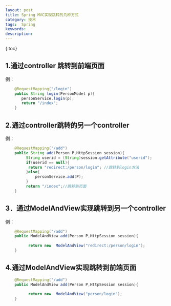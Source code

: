 ```yaml
---
layout: post
title: Spring MVC实现跳转的几种方式
category: 技术
tags:  Spring
keywords: 
description: 
---
```


{:toc}


## 1.通过controller 跳转到前端页面

 例：
 
```java
    @RequestMapping("/login")
    public String login(PersonModel p){
       personService.login(p);
       return "/index";
    }
```

## 2.通过controller跳转的另一个controller

例：

```java
    @RequestMapping("/add")
    public String add(Person P,HttpSession session){
         String userid = (String)session.getAttribute("userid");
         if(userid == null){
          return "redirect:/person/login"; //跳转到login方法
         }else{
             personService.add(P);
         }
         return "/index";//跳转到页面
    }
```

## 3．通过ModelAndView实现跳转到另一个controller

例：

```java
    @RequestMapping("/add")
    public ModelAndView add(Person P,HttpSession session){
        
          return new  ModelAndView("redirect:/person/login");
    }
```

## 4.通过ModelAndView实现跳转到前端页面

```java
    @RequestMapping("/add")
    public ModelAndView add(Person P,HttpSession session){
        
          return new  ModelAndView("person/login");
    }
```










